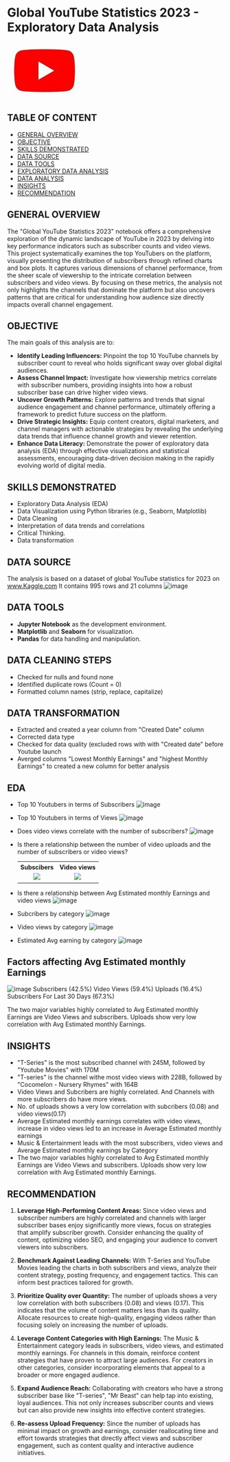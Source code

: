 # Global YouTube Statistics 2023 - Exploratory Data Analysis
![image](you.jpg)

## TABLE OF CONTENT
- [GENERAL OVERVIEW](#general-overview)
- [OBJECTIVE](#objective)
- [SKILLS DEMONSTRATED](#skills-demonstrated)
- [DATA SOURCE](#data-source)
- [DATA TOOLS](#data-tools)
- [EXPLORATORY DATA ANALYSIS](#exploratory-data-analysis)
- [DATA ANALYSIS](#data-analysis)
- [INSIGHTS](#insights)
- [RECOMMENDATION](#recommendation)

## GENERAL OVERVIEW
The "Global YouTube Statistics 2023" notebook offers a comprehensive exploration of the dynamic landscape of YouTube in 2023 by delving into key performance indicators such as subscriber counts and video views. This project systematically examines the top YouTubers on the platform, visually presenting the distribution of subscribers through refined charts and box plots. It captures various dimensions of channel performance, from the sheer scale of viewership to the intricate correlation between subscribers and video views. By focusing on these metrics, the analysis not only highlights the channels that dominate the platform but also uncovers patterns that are critical for understanding how audience size directly impacts overall channel engagement.

## OBJECTIVE
The main goals of this analysis are to:
- **Identify Leading Influencers:** Pinpoint the top 10 YouTube channels by subscriber count to reveal who holds significant sway over global digital audiences.
- **Assess Channel Impact:** Investigate how viewership metrics correlate with subscriber numbers, providing insights into how a robust subscriber base can drive higher video views.
- **Uncover Growth Patterns:** Explore patterns and trends that signal audience engagement and channel performance, ultimately offering a framework to predict future success on the platform.
- **Drive Strategic Insights:** Equip content creators, digital marketers, and channel managers with actionable strategies by revealing the underlying data trends that influence channel growth and viewer retention.
- **Enhance Data Literacy:** Demonstrate the power of exploratory data analysis (EDA) through effective visualizations and statistical assessments, encouraging data-driven decision making in the rapidly evolving world of digital media.

## SKILLS DEMONSTRATED
- Exploratory Data Analysis (EDA)
- Data Visualization using Python libraries (e.g., Seaborn, Matplotlib)
- Data Cleaning
- Interpretation of data trends and correlations
- Critical Thinking.
- Data transformation

## DATA SOURCE
The analysis is based on a dataset of global YouTube statistics for 2023 on www.Kaggle.com
It contains 995 rows and 21 columns
![image](https://github.com/user-attachments/assets/994aba60-5dbc-4896-b191-7f2a5c1af9b4)

## DATA TOOLS
- **Jupyter Notebook** as the development environment.
- **Matplotlib** and **Seaborn** for visualization.
- **Pandas** for data handling and manipulation.

## DATA CLEANING STEPS
- Checked for nulls and found none
- Identified duplicate rows (Count = 0)
- Formatted column names (strip, replace, capitalize)

## DATA TRANSFORMATION
- Extracted and created a year column from "Created Date" column
- Corrected data type
- Checked for data quality (excluded rows with with "Created date" before Youtube launch
- Averged columns "Lowest Monthly Earnings" and "highest Monthly Earnings" to created a new column for better analysis

## EDA
- Top 10 Youtubers in terms of Subscribers
![image](https://github.com/user-attachments/assets/ebbab55f-c007-4b76-a80d-0b5b00443736)

- Top 10 Youtubers in terms of Views
![image](https://github.com/user-attachments/assets/f4f030b7-a6cf-46f6-8442-ccb3d5a47344)

- Does video views correlate with the number of subscribers?
  ![image](https://github.com/user-attachments/assets/7cb84436-0186-4ff4-b8e0-2a4d05c2c421)
- Is there a relationship between the number of video uploads and the number of subscribers or video views?
  <table> <tr> <th style="text-align:center">Subscibers</th> <th style="text-align:center">Video views</th> </tr> <tr> <td align="center"><img src="https://github.com/user-attachments/assets/e103061b-f961-45cf-90f3-9602fc617766" width="400"/></td> <td align="center"><img src="https://github.com/user-attachments/assets/95b75ddc-99bc-4d3e-bd02-c0ee1ff973f7" width="400"/></td> </tr> </table>
- Is there a relationship between Avg Estimated monthly Earnings and video views
![image](https://github.com/user-attachments/assets/56d080bb-0c8c-465d-b145-9a1fc6aed34c)
- Subcribers by category
![image](https://github.com/user-attachments/assets/994c3ed0-b456-4a81-9125-d86cc09e7821)
- Video views by category
![image](https://github.com/user-attachments/assets/538dd157-0802-414c-8f19-cb23120d60b0)
- Estimated Avg earning by category
  ![image](https://github.com/user-attachments/assets/fe1697ec-71bb-43dd-9225-8ae9a9cdd2e4)

## Factors affecting Avg Estimated monthly Earnings
![image](https://github.com/user-attachments/assets/3a631bc2-1c69-405e-81ab-46a8f1252b16)
Subscribers                       (42.5%)
Video Views                       (59.4%)
Uploads                           (16.4%)
Subscribers For Last 30 Days      (67.3%)

The two major variables highly correlated to Avg Estimated monthly Earnings are Video Views and subscribers. Uploads show very low correlation with Avg Estimated monthly Earnings.

## INSIGHTS
- "T-Series" is the most subscribed channel with 245M, followed by "Youtube Movies" with 170M
- "T-series" is the channel withe most video views with 228B, followed by "Cocomelon - Nursery Rhymes" with 164B
- Video Views and Subcribers are highly correlated. And Channels with more subscribers do have more views.
- No. of uploads shows a very low correlation with subcribers (0.08) and video views(0.17)
- Average Estimated monthly earnings correlates with video views, increase in video views led to an increase in Average Estimated monthly earnings
- Music & Entertainment leads with the most subscribers, video views and Average Estimated monthly earnings by Category
- The two major variables highly correlated to Avg Estimated monthly Earnings are Video Views and subscribers. Uploads show very low correlation with Avg Estimated monthly Earnings.

## RECOMMENDATION
1. **Leverage High-Performing Content Areas:** Since video views and subscriber numbers are highly correlated and channels with larger subscriber bases enjoy significantly more views, focus on strategies that amplify subscriber growth. Consider enhancing the quality of content, optimizing video SEO, and engaging your audience to convert viewers into subscribers.

2. **Benchmark Against Leading Channels:** With T-Series and YouTube Movies leading the charts in both subscribers and views, analyze their content strategy, posting frequency, and engagement tactics. This can inform best practices tailored for growth.

3. **Prioritize Quality over Quantity:** The number of uploads shows a very low correlation with both subscribers (0.08) and views (0.17). This indicates that the volume of content matters less than its quality. Allocate resources to create high-quality, engaging videos rather than focusing solely on increasing the number of uploads.

3. **Leverage Content Categories with High Earnings:**
The Music & Entertainment category leads in subscribers, video views, and estimated monthly earnings. For channels in this domain, reinforce content strategies that have proven to attract large audiences. For creators in other categories, consider incorporating elements that appeal to a broader or more engaged audience.

4. **Expand Audience Reach:** Collaborating with creators who have a strong subscriber base like "T-series", "Mr Beast" can help tap into existing, loyal audiences. This not only increases subscriber counts and views but can also provide new insights into effective content strategies.

5. **Re-assess Upload Frequency:** Since the number of uploads has minimal impact on growth and earnings, consider reallocating time and effort towards strategies that directly affect views and subscriber engagement, such as content quality and interactive audience initiatives.
